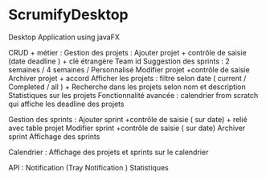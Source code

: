 # ScrumifyDesktop
Desktop Application using javaFX 

CRUD + métier :
Gestion des projets : 
Ajouter projet + contrôle de saisie (date deadline ) + clé étrangère Team id
Suggestion des sprints : 2 semaines / 4 semaines  / Personnalisé
Modifier projet +contrôle de saisie 
Archiver projet + accord
Afficher les projets : filtre selon date ( current / Completed / all ) + Recherche dans les projets selon nom et description 
Statistiques sur les projets
Fonctionnalité avancée : calendrier from scratch qui affiche les deadline des projets

Gestion des sprints :
Ajouter sprint +contrôle de saisie ( sur date) + relié avec table projet 
Modifier sprint +contrôle de saisie ( sur date)
Archiver sprint 
Affichage des sprints 

Calendrier :
Affichage des projets et sprints sur le calendrier 

API :
Notification (Tray Notification )
Statistiques

